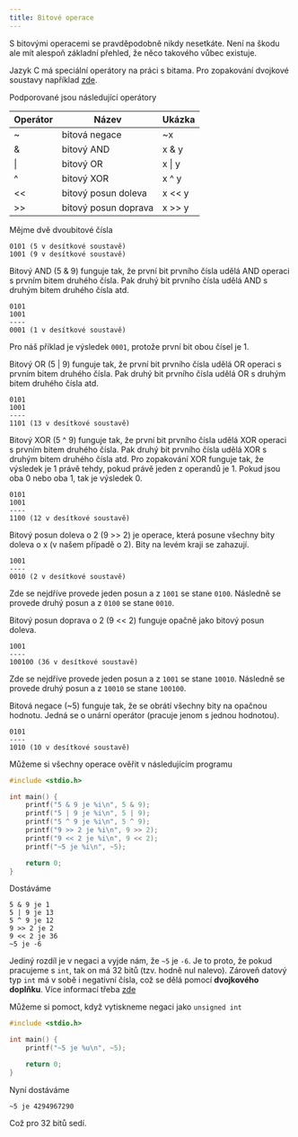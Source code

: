 ```yaml
---
title: Bitové operace
---
```


S bitovými operacemi se pravděpodobně nikdy nesetkáte. Není na škodu ale mít alespoň základní přehled, že něco takového vůbec existuje.

Jazyk C má speciální operátory na práci s bitama. Pro zopakování dvojkové soustavy například [zde](https://cs.khanacademy.org/computing/informatika-pocitace-a-internet/x8887af37e7f1189a:digitalni-informace/x8887af37e7f1189a:binarni-cislo/a/bits-and-binary).

Podporované jsou následující operátory

| Operátor | Název | Ukázka | 
|---|---|---|
| ~ | bitová negace | ~x |
| & | bitový AND | x & y |
| \| | bitový OR | x \| y |
| ^ | bitový XOR | x ^ y |
| << | bitový posun doleva  | x << y  |
| >> | bitový posun doprava  | x >> y  |


Mějme dvě dvoubitové čísla

```
0101 (5 v desítkové soustavě)
1001 (9 v desítkové soustavě)
```

Bitový AND (5 & 9) funguje tak, že první bit prvního čísla udělá AND operaci s prvním bitem druhého čísla. Pak druhý bit prvního čísla udělá AND s druhým bitem druhého čísla atd.
```
0101
1001
----
0001 (1 v desítkové soustavě)
```
Pro náš příklad je výsledek `0001`, protože první bit obou čísel je 1.


Bitový OR (5 | 9) funguje tak, že první bit prvního čísla udělá OR operaci s prvním bitem druhého čísla. Pak druhý bit prvního čísla udělá OR s druhým bitem druhého čísla atd.
```
0101
1001
----
1101 (13 v desítkové soustavě)
```

Bitový XOR (5 ^ 9) funguje tak, že první bit prvního čísla udělá XOR operaci s prvním bitem druhého čísla. Pak druhý bit prvního čísla udělá XOR s druhým bitem druhého čísla atd. Pro zopakování XOR funguje tak, že výsledek je 1 právě tehdy, pokud právě jeden z operandů je 1. Pokud jsou oba 0 nebo oba 1, tak je výsledek 0.
```
0101
1001
----
1100 (12 v desítkové soustavě)
```



Bitový posun doleva o 2 (9 >> 2) je operace, která posune všechny bity doleva o x (v našem případě o 2). Bity na levém kraji se zahazují.
```
1001
----
0010 (2 v desítkové soustavě)
```
Zde se nejdříve provede jeden posun a z `1001` se stane `0100`. Následně se provede druhý posun a z `0100` se stane `0010`. 


Bitový posun doprava o 2 (9 << 2) funguje opačně jako bitový posun doleva.
```
1001
----
100100 (36 v desítkové soustavě)
```
Zde se nejdříve provede jeden posun a z `1001` se stane `10010`. Následně se provede druhý posun a z `10010` se stane `100100`. 


Bitová negace (~5) funguje tak, že se obrátí všechny bity na opačnou hodnotu. Jedná se o unární operátor (pracuje jenom s jednou hodnotou).
```
0101
----
1010 (10 v desítkové soustavě)
```

Můžeme si všechny operace ověřit v následujícím programu

```c
#include <stdio.h>

int main() {
    printf("5 & 9 je %i\n", 5 & 9);
    printf("5 | 9 je %i\n", 5 | 9);
    printf("5 ^ 9 je %i\n", 5 ^ 9);
    printf("9 >> 2 je %i\n", 9 >> 2);
    printf("9 << 2 je %i\n", 9 << 2);
    printf("~5 je %i\n", ~5);

    return 0;
}
```

Dostáváme

```
5 & 9 je 1
5 | 9 je 13
5 ^ 9 je 12
9 >> 2 je 2
9 << 2 je 36
~5 je -6
```

Jediný rozdíl je v negaci a vyjde nám, že `~5` je `-6`. Je to proto, že pokud pracujeme s `int`, tak on má 32 bitů (tzv. hodně nul nalevo). Zároveň datový typ `int` má v sobě i negativní čísla, což se dělá pomocí **dvojkového doplňku**. Více informací třeba [zde](https://portal.matematickabiologie.cz/index.php?pg=zaklady-informatiky-pro-biology--teoreticke-zaklady-informatiky--teorie-cisel--dvojkovy-doplnek)

Můžeme si pomoct, když vytiskneme negaci jako `unsigned int`

```c
#include <stdio.h>

int main() {
    printf("~5 je %u\n", ~5);

    return 0;
}
```
Nyní dostáváme

```
~5 je 4294967290
```

Což pro 32 bitů sedí.
